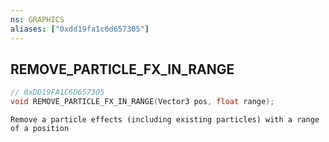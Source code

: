 ```yaml
---
ns: GRAPHICS
aliases: ["0xdd19fa1c6d657305"]
---
```

## REMOVE_PARTICLE_FX_IN_RANGE

```c
// 0xDD19FA1C6D657305
void REMOVE_PARTICLE_FX_IN_RANGE(Vector3 pos, float range);
```

```
Remove a particle effects (including existing particles) with a range of a position
```
